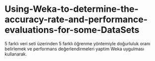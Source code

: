 # Using-Weka-to-determine-the-accuracy-rate-and-performance-evaluations-for-some-DataSets
5 farklı veri seti üzerinden 5 farklı öğrenme yöntemiyle doğurluluk oranı  belirlemek ve performans değerlendirmeleri yaptim Weka uygulması kullanarak. 
